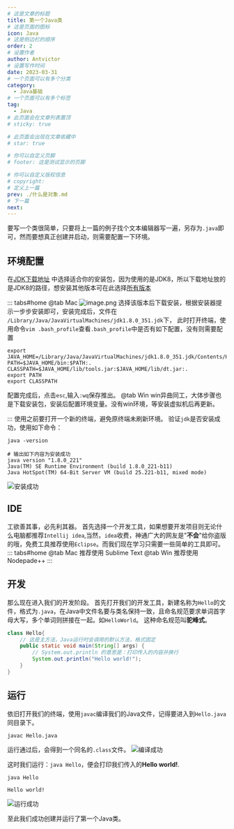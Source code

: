 ```yaml
---
# 这是文章的标题
title: 第一个Java类
# 这是页面的图标
icon: Java
# 这是侧边栏的顺序
order: 2
# 设置作者
author: Antvictor
# 设置写作时间
date: 2023-03-31
# 一个页面可以有多个分类
category:
  - Java基础
# 一个页面可以有多个标签
tag:
  - Java
# 此页面会在文章列表置顶
# sticky: true

# 此页面会出现在文章收藏中
# star: true

# 你可以自定义页脚
# footer: 这是测试显示的页脚

# 你可以自定义版权信息
# copyright: 
# 定义上一篇
prev: ./什么是对象.md
# 下一篇
next:
---
```

要写一个类很简单，只要将上一篇的例子找个文本编辑器写一遍，另存为`.java`即可，然而要想真正创建并启动，则需要配置一下环境。
## 环境配置
在[JDK下载地址](https://www.oracle.com/cn/java/technologies/javase/javase8u211-later-archive-downloads.html) 中选择适合你的安装包，因为使用的是JDK8，所以下载地址放的是JDK8的路径，想安装其他版本可在此选择[所有版本](https://www.oracle.com/cn/java/technologies/downloads/archive/)

::: tabs#home
@tab Mac
![image.png](https://img.exceedy.top/img/20230331093134.png)
选择该版本后下载安装，根据安装器提示一步步安装即可，安装完成后，文件在
`/Library/Java/JavaVirtualMachines/jdk1.8.0_351.jdk`下，
此时打开终端，使用命令`vim .bash_profile`查看`.bash_profile`中是否有如下配置，没有则需要配置
```shell
export JAVA_HOME=/Library/Java/JavaVirtualMachines/jdk1.8.0_351.jdk/Contents/Home
PATH=$JAVA_HOME/bin:$PATH:.
CLASSPATH=$JAVA_HOME/lib/tools.jar:$JAVA_HOME/lib/dt.jar:.
export PATH
export CLASSPATH
```
配置完成后，点击`esc`,输入`:wq`保存推出。
@tab Win
win异曲同工，大体步骤也是下载安装包，安装后配置环境变量。没有win环境，等安装虚拟机后再更新。

:::
使用之前要打开一个新的终端，避免原终端未刷新环境。
验证`jdk`是否安装成功，使用如下命令：
```shell
java -version

# 输出如下内容为安装成功
java version "1.8.0_221"
Java(TM) SE Runtime Environment (build 1.8.0_221-b11)
Java HotSpot(TM) 64-Bit Server VM (build 25.221-b11, mixed mode)
```

![安装成功](https://img.exceedy.top/img/20230331102000.png)

## IDE
工欲善其事，必先利其器。
首先选择一个开发工具，如果想要开发项目则无论什么电脑都推荐`Intellij idea`,当然，`idea`收费，神通广大的网友是"**不会**"给你盗版的哦，免费工具推荐使用`Eclipse`。而我们现在学习只需要一些简单的工具即可。
::: tabs#home
@tab Mac
推荐使用 Sublime Text
@tab Win
推荐使用 Nodepade++
:::

## 开发
那么现在进入我们的开发阶段。
首先打开我们的开发工具，新建名称为`Hello`的文件，格式为`.java`，在Java中文件名要与类名保持一致，且命名规范要求单词首字母大写，多个单词则拼接在一起。如`HelloWorld`。 这种命名规范叫**驼峰式**。
```java
class Hello{
	// 这是主方法，Java运行时会调用的默认方法，格式固定
	public static void main(String[] args) {
		// System.out.println 的意思是：打印传入的内容并换行
		System.out.println("Hello world!");
	}
}
```
## 运行
依旧打开我们的终端，使用`javac`编译我们的Java文件，记得要进入到`Hello.java`同目录下。
```shell
javac Hello.java
```
运行通过后，会得到一个同名的`.class`文件。
![编译成功](https://img.exceedy.top/img/20230331102908.png)

这时我们运行：`java Hello`，便会打印我们传入的**Hello world!**.
```shell
java Hello

Hello world!
```

![运行成功](https://img.exceedy.top/img/20230331103021.png)

至此我们成功创建并运行了第一个Java类。